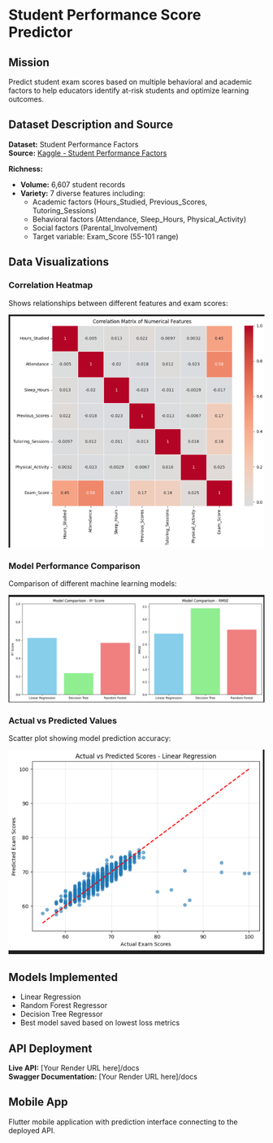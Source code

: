 # Student Performance Score Predictor

## Mission
Predict student exam scores based on multiple behavioral and academic factors to help educators identify at-risk students and optimize learning outcomes.

## Dataset Description and Source
**Dataset:** Student Performance Factors  
**Source:** [Kaggle - Student Performance Factors](https://www.kaggle.com/datasets/lainguyn123/student-performance-factors)

**Richness:**
- **Volume:** 6,607 student records
- **Variety:** 7 diverse features including:
  - Academic factors (Hours_Studied, Previous_Scores, Tutoring_Sessions)
  - Behavioral factors (Attendance, Sleep_Hours, Physical_Activity)
  - Social factors (Parental_Involvement)
  - Target variable: Exam_Score (55-101 range)

## Data Visualizations

### Correlation Heatmap
Shows relationships between different features and exam scores:

![Correlation Heatmap](linear_regression/heatmap.png.png)

### Model Performance Comparison
Comparison of different machine learning models:

![Model Comparison](linear_regression/models.png.png)

### Actual vs Predicted Values
Scatter plot showing model prediction accuracy:

![Actual vs Predicted](linear_regression/actual_predictedvalues.png.png)

## Models Implemented
- Linear Regression
- Random Forest Regressor  
- Decision Tree Regressor
- Best model saved based on lowest loss metrics

## API Deployment
**Live API:** [Your Render URL here]/docs  
**Swagger Documentation:** [Your Render URL here]/docs

## Mobile App
Flutter mobile application with prediction interface connecting to the deployed API.